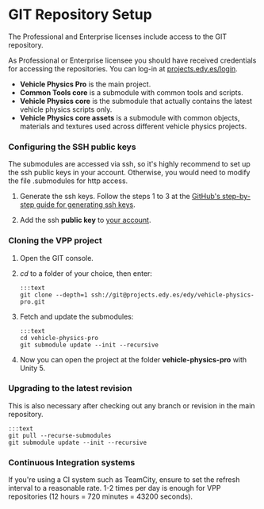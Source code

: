 # GIT Repository Setup

The Professional and Enterprise licenses include access to the GIT repository.

As Professional or Enterprise licensee you should have received credentials for accessing the
repositories. You can log-in at [projects.edy.es/login](http://projects.edy.es/login).

- **Vehicle Physics Pro** is the main project.
- **Common Tools core** is a submodule with common tools and scripts.
- **Vehicle Physics core** is the submodule that actually contains the latest vehicle physics
scripts only.
- **Vehicle Physics core assets** is a submodule with common objects, materials and textures used
across different vehicle physics projects.

### Configuring the SSH public keys

The submodules are accessed via ssh, so it's highly recommend to set up the ssh public keys in your
account. Otherwise, you would need to modify the file .submodules for http access.

1.	Generate the ssh keys. Follow the steps 1 to 3 at the [GitHub's step-by-step guide for
generating ssh keys](https://help.github.com/articles/generating-ssh-keys/).

2.	Add the ssh **public key** to [your account](http://projects.edy.es/users/my_profile#public_keys).

### Cloning the VPP project

1.	Open the GIT console.

2.	_cd_ to a folder of your choice, then enter:

		:::text
		git clone --depth=1 ssh://git@projects.edy.es/edy/vehicle-physics-pro.git

3. 	Fetch and update the submodules:

		:::text
		cd vehicle-physics-pro
		git submodule update --init --recursive

3.	Now you can open the project at the folder **vehicle-physics-pro** with Unity 5.

### Upgrading to the latest revision

This is also necessary after checking out any branch or revision in the main repository.

	:::text
	git pull --recurse-submodules
	git submodule update --init --recursive

### Continuous Integration systems

If you're using a CI system such as TeamCity, ensure to set the refresh interval to a reasonable
rate. 1-2 times per day is enough for VPP repositories (12 hours = 720 minutes = 43200 seconds).